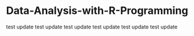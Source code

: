 # Data-Analysis-with-R-Programming


test update
test update
test update
test update
test update
test update